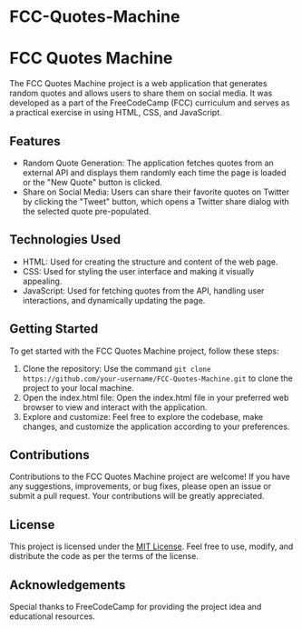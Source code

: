 # FCC-Quotes-Machine
# FCC Quotes Machine

The FCC Quotes Machine project is a web application that generates random quotes and allows users to share them on social media. It was developed as a part of the FreeCodeCamp (FCC) curriculum and serves as a practical exercise in using HTML, CSS, and JavaScript.

## Features

- Random Quote Generation: The application fetches quotes from an external API and displays them randomly each time the page is loaded or the "New Quote" button is clicked.
- Share on Social Media: Users can share their favorite quotes on Twitter by clicking the "Tweet" button, which opens a Twitter share dialog with the selected quote pre-populated.

## Technologies Used

- HTML: Used for creating the structure and content of the web page.
- CSS: Used for styling the user interface and making it visually appealing.
- JavaScript: Used for fetching quotes from the API, handling user interactions, and dynamically updating the page.

## Getting Started

To get started with the FCC Quotes Machine project, follow these steps:

1. Clone the repository: Use the command `git clone https://github.com/your-username/FCC-Quotes-Machine.git` to clone the project to your local machine.
2. Open the index.html file: Open the index.html file in your preferred web browser to view and interact with the application.
3. Explore and customize: Feel free to explore the codebase, make changes, and customize the application according to your preferences.



## Contributions

Contributions to the FCC Quotes Machine project are welcome! If you have any suggestions, improvements, or bug fixes, please open an issue or submit a pull request. Your contributions will be greatly appreciated.

## License

This project is licensed under the [MIT License](https://opensource.org/licenses/MIT). Feel free to use, modify, and distribute the code as per the terms of the license.

## Acknowledgements

Special thanks to FreeCodeCamp for providing the project idea and educational resources.

